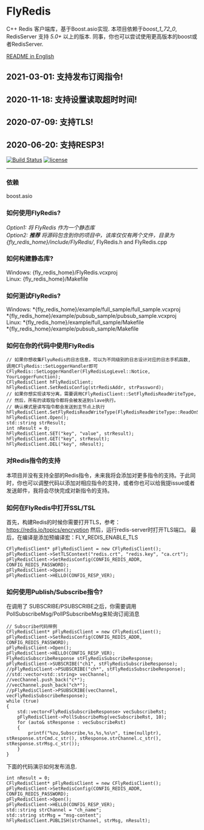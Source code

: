 # FlyRedis
C++ Redis 客户端库，基于Boost.asio实现.
本项目依赖于*boost_1_72_0*, RedisServer 支持 *5.0+* 以上的版本. 同事，你也可以尝试使用更高版本的boost或者RedisServer.

[README in English](https://github.com/icerlion/FlyRedis/blob/master/README.md) 

## 2021-03-01: 支持发布订阅指令!
## 2020-11-18: 支持设置读取超时时间!
## 2020-07-09: 支持TLS!
## 2020-06-20: 支持RESP3! 


[![Build Status](https://travis-ci.com/icerlion/FlyRedis.svg?branch=master)](https://travis-ci.com/icerlion/FlyRedis)
[![license](https://img.shields.io/github/license/icerlion/FlyRedis.svg)](https://github.com/icerlion/FlyRedis/blob/master/LICENSE)

****

### 依赖
boost.asio

### 如何使用FlyRedis?

*Option1: 将 FlyRedis 作为一个静态库*  
*Option2: ___推荐___ 将源码包含到你的项目中，该库仅仅有两个文件，目录为{fly_redis_home}/include/FlyRedis/*, FlyRedis.h and FlyRedis.cpp  

### 如何构建静态库?
Windows: {fly_redis_home}/FlyRedis.vcxproj    
Linux: {fly_redis_home}/Makefile    

### 如何测试FlyRedis?
Windows: 
*{fly_redis_home}/example/full_sample/full_sample.vcxproj  
*{fly_redis_home}/example/pubsub_sample/pubsub_sample.vcxproj  
Linux: 
*{fly_redis_home}/example/full_sample/Makefile  
*{fly_redis_home}/example/pubsub_sample/Makefile  

### 如何在你的代码中使用FlyRedis

```
// 如果你想收集FlyuRedis的日志信息，可以为不同级别的日志设计对应的日志手机函数, 调用CFlyRedis::SetLoggerHandler即可
CFlyRedis::SetLoggerHandler(FlyRedisLogLevel::Notice, YourLoggerFunction);
CFlyRedisClient hFlyRedisClient;
hFlyRedisClient.SetRedisConfig(strRedisAddr, strPassword);
// 如果你想实现读写分离，需要调用CFlyRedisClient::SetFlyRedisReadWriteType, 
// 然后，所有的读取指令都将会被发送到slave执行。
// 确认模式是读写指令都会发送到主节点上执行
hFlyRedisClient.SetFlyRedisReadWriteType(FlyRedisReadWriteType::ReadOnSlaveWriteOnMaster);
hFlyRedisClient.Open();
std::string strResult;
int nResult = 0;
hFlyRedisClient.SET("key", "value", strResult);
hFlyRedisClient.GET("key", strResult);
hFlyRedisClient.DEL("key", nResult);
```

### 对Redis指令的支持

本项目并没有支持全部的Redis指令，未来我将会添加对更多指令的支持。于此同时，你也可以调整代码以添加对相应指令的支持，或者你也可以给我提issue或者发送邮件，我将会尽快完成对新指令的支持。

### 如何在FlyRedis中打开SSL/TSL

首先，构建Redis的时候你需要打开TLS，参考：https://redis.io/topics/encryption
然后，运行redis-server时打开TLS端口。
最后，在编译是添加预编译宏：FLY_REDIS_ENABLE_TLS
```
CFlyRedisClient* pFlyRedisClient = new CFlyRedisClient();
pFlyRedisClient->SetTLSContext("redis.crt", "redis.key", "ca.crt");
pFlyRedisClient->SetRedisConfig(CONFIG_REDIS_ADDR, CONFIG_REDIS_PASSWORD);
pFlyRedisClient->Open();
pFlyRedisClient->HELLO(CONFIG_RESP_VER);
```

### 如何使用Publish/Subscribe指令?

在调用了 SUBSCRIBE/PSUBSCRIBE之后，你需要调用 PollSubscribeMsg/PollPSubscribeMsg来轮询订阅消息
```
// Subscribe代码样例
CFlyRedisClient* pFlyRedisClient = new CFlyRedisClient();
pFlyRedisClient->SetRedisConfig(CONFIG_REDIS_ADDR, CONFIG_REDIS_PASSWORD);
pFlyRedisClient->Open();
pFlyRedisClient->HELLO(CONFIG_RESP_VER);
FlyRedisSubscribeResponse stFlyRedisSubscribeResponse;
pFlyRedisClient->SUBSCRIBE("ch1", stFlyRedisSubscribeResponse);
//pFlyRedisClient->PSUBSCRIBE("ch*", stFlyRedisSubscribeResponse);
//std::vector<std::string> vecChannel;
//vecChannel.push_back("c*");
//vecChannel.push_back("ch*");
//pFlyRedisClient->PSUBSCRIBE(vecChannel, vecFlyRedisSubscribeResponse);
while (true)
{
    std::vector<FlyRedisSubscribeResponse> vecSubscribeRst;
    pFlyRedisClient->PollSubscribeMsg(vecSubscribeRst, 10);
    for (auto& stResponse : vecSubscribeRst)
    {
        printf("%zu,Subscribe,%s,%s,%s\n", time(nullptr), stResponse.strCmd.c_str(), stResponse.strChannel.c_str(), stResponse.strMsg.c_str());
    }
}
```
下面的代码演示如何发布消息.
```
int nResult = 0;
CFlyRedisClient* pFlyRedisClient = new CFlyRedisClient();
pFlyRedisClient->SetRedisConfig(CONFIG_REDIS_ADDR, CONFIG_REDIS_PASSWORD);
pFlyRedisClient->Open();
pFlyRedisClient->HELLO(CONFIG_RESP_VER);
std::string strChannel = "ch_name";
std::string strMsg = "msg-content";
hFlyRedisClient.PUBLISH(strChannel, strMsg, nResult);
```

